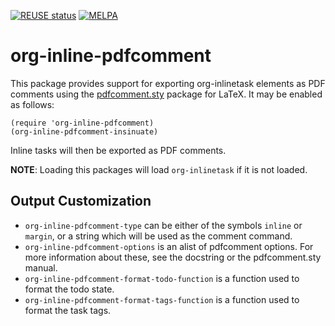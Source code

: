 [![REUSE status](https://api.reuse.software/badge/git.sr.ht/~swflint/org-inline-pdfcomment)](https://api.reuse.software/info/git.sr.ht/~swflint/org-inline-pdfcomment)
[![MELPA](https://melpa.org/packages/org-inline-pdfcomment-badge.svg)](https://melpa.org/#/org-inline-pdfcomment)

# org-inline-pdfcomment

This package provides support for exporting org-inlinetask elements as PDF comments using the [pdfcomment.sty](https://ctan.org/pkg/pdfcomment) package for LaTeX.
It may be enabled as follows:

```elisp
(require 'org-inline-pdfcomment)
(org-inline-pdfcomment-insinuate)
```

Inline tasks will then be exported as PDF comments.

**NOTE**: Loading this packages will load `org-inlinetask` if it is not loaded.

## Output Customization

  - `org-inline-pdfcomment-type` can be either of the symbols `inline` or `margin`, or a string which will be used as the comment command.
  - `org-inline-pdfcomment-options` is an alist of pdfcomment options.
    For more information about these, see the docstring or the pdfcomment.sty manual.
  - `org-inline-pdfcomment-format-todo-function` is a function used to format the todo state.
  - `org-inline-pdfcomment-format-tags-function` is a function used to format the task tags.
